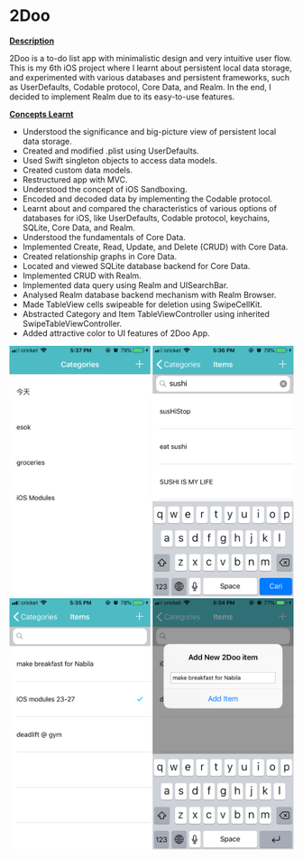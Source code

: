 # 2Doo

<p><span style="text-decoration: underline;"><strong>Description</strong></span></p>
<p>2Doo is a to-do list app with minimalistic design and very intuitive user flow. This is my 6th iOS project where I learnt about persistent local data storage, and experimented with various databases and persistent frameworks, such as UserDefaults, Codable protocol, Core Data, and Realm. In the end, I decided to implement Realm due to its easy-to-use features.&nbsp;</p>
<p><span style="text-decoration: underline;"><strong>Concepts Learnt</strong></span></p>
<ul>
<li>Understood the significance and big-picture view of persistent local data storage.</li>
<li>Created and modified .plist using UserDefaults.</li>
<li>Used Swift singleton objects to access data models.</li>
<li>Created custom data models.</li>
<li>Restructured app with MVC.</li>
<li>Understood the concept of iOS Sandboxing.</li>
<li>Encoded and decoded data by implementing the Codable protocol.</li>
<li>Learnt about and compared the characteristics of various options of databases for iOS, like UserDefaults, Codable protocol, keychains, SQLite, Core Data, and Realm.</li>
<li>Understood the fundamentals of Core Data.</li>
<li>Implemented Create, Read, Update, and Delete (CRUD) with Core Data.</li>
<li>Created relationship graphs in Core Data.</li>
<li>Located and viewed SQLite database backend for Core Data.</li>
<li>Implemented CRUD with Realm.</li>
<li>Implemented data query using Realm and UISearchBar.</li>
<li>Analysed Realm database backend mechanism with Realm Browser.</li>
<li>Made TableView cells swipeable for deletion using SwipeCellKit.</li>
<li>Abstracted Category and Item TableViewController using inherited SwipeTableViewController.&nbsp;</li>
<li>Added attractive color to UI features of 2Doo App.&nbsp;</li>
</ul>

<img src="https://github.com/ardentlycurious101/2Doo/blob/master/2Doo%201.PNG" alt="drawing" width="250"/> <img src="https://github.com/ardentlycurious101/2Doo/blob/master/2Doo%202.PNG" alt="drawing" width="250"/> 
<img src="https://github.com/ardentlycurious101/2Doo/blob/master/2Doo%203.PNG" alt="drawing" width="250"/> <img src="https://github.com/ardentlycurious101/2Doo/blob/master/2Doo%204.PNG" alt="drawing" width="250"/>
